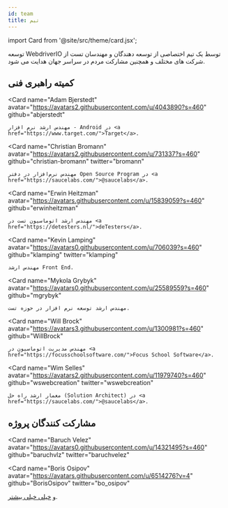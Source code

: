 ```yaml
---
id: team
title: تیم
---
```


import Card from '@site/src/theme/card.jsx';

توسعه WebdriverIO توسط یک تیم اختصاصی از توسعه دهندگان و مهندسان تست از شرکت های مختلف و همچنین مشارکت مردم در سراسر جهان هدایت می شود.

## کمیته راهبری فنی

<Card
    name="Adam Bjerstedt"
    avatar="https://avatars2.githubusercontent.com/u/4043890?s=460"
    github="abjerstedt"
>
    مهندس ارشد نرم افزار - Android در <a href="https://www.target.com/">Target</a>.
</Card>

<Card
    name="Christian Bromann"
    avatar="https://avatars2.githubusercontent.com/u/731337?s=460"
    github="christian-bromann"
    twitter="bromann"
>
    مهندس نرم‌افزار در دفتر Open Source Program در <a href="https://saucelabs.com/">@saucelabs</a>.
</Card>

<Card
    name="Erwin Heitzman"
    avatar="https://avatars.githubusercontent.com/u/15839059?s=460"
    github="erwinheitzman"
>
    مهندس ارشد اتوماسیون تست در <a href="https://detesters.nl/">deTesters</a>.
</Card>

<Card
    name="Kevin Lamping"
    avatar="https://avatars0.githubusercontent.com/u/706039?s=460"
    github="klamping"
    twitter="klamping"
>
    مهندس ارشد Front End.
</Card>

<Card
    name="Mykola Grybyk"
    avatar="https://avatars0.githubusercontent.com/u/25589559?s=460"
    github="mgrybyk"
>
    مهندس ارشد توسعه نرم افزار در حوزه تست.
</Card>

<Card
    name="Will Brock"
    avatar="https://avatars3.githubusercontent.com/u/1300981?s=460"
    github="WillBrock"
>
    مهندس مدیریت اتوماسیون در <a href="https://focusschoolsoftware.com/">Focus School Software</a>.
</Card>

<Card
    name="Wim Selles"
    avatar="https://avatars2.githubusercontent.com/u/11979740?s=460"
    github="wswebcreation"
    twitter="wswebcreation"
>
    معمار ارشد راه حل (Solution Architect) در <a href="https://saucelabs.com/">@saucelabs</a>.
</Card>

## مشارکت کنندگان پروژه

<Card
    name="Baruch Velez"
    avatar="https://avatars0.githubusercontent.com/u/14321495?s=460"
    github="baruchvlz"
    twitter="baruchvelez"
>
</Card>

<Card
    name="Boris Osipov"
    avatar="https://avatars.githubusercontent.com/u/6514276?v=4"
    github="BorisOsipov"
    twitter="bo_osipov"
>
</Card>

و [خیلی خیلی بیشتر](https://github.com/orgs/webdriverio/people).

